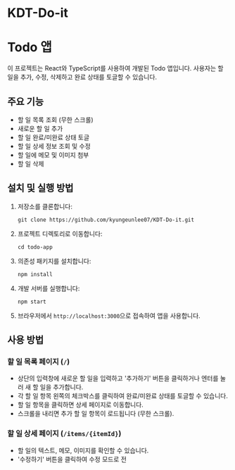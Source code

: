 # KDT-Do-it

# Todo 앱

이 프로젝트는 React와 TypeScript를 사용하여 개발된 Todo 앱입니다. 사용자는 할 일을 추가, 수정, 삭제하고 완료 상태를 토글할 수 있습니다.

## 주요 기능

- 할 일 목록 조회 (무한 스크롤)
- 새로운 할 일 추가
- 할 일 완료/미완료 상태 토글
- 할 일 상세 정보 조회 및 수정
- 할 일에 메모 및 이미지 첨부
- 할 일 삭제

## 설치 및 실행 방법

1. 저장소를 클론합니다:
   ```
   git clone https://github.com/kyungeunlee07/KDT-Do-it.git
   ```

2. 프로젝트 디렉토리로 이동합니다:
   ```
   cd todo-app
   ```

3. 의존성 패키지를 설치합니다:
   ```
   npm install
   ```

4. 개발 서버를 실행합니다:
   ```
   npm start
   ```

5. 브라우저에서 `http://localhost:3000`으로 접속하여 앱을 사용합니다.

## 사용 방법

### 할 일 목록 페이지 (`/`)

- 상단의 입력창에 새로운 할 일을 입력하고 '추가하기' 버튼을 클릭하거나 엔터를 눌러 새 할 일을 추가합니다.
- 각 할 일 항목 왼쪽의 체크박스를 클릭하여 완료/미완료 상태를 토글할 수 있습니다.
- 할 일 항목을 클릭하면 상세 페이지로 이동합니다.
- 스크롤을 내리면 추가 할 일 항목이 로드됩니다 (무한 스크롤).

### 할 일 상세 페이지 (`/items/{itemId}`)

- 할 일의 텍스트, 메모, 이미지를 확인할 수 있습니다.
- '수정하기' 버튼을 클릭하여 수정 모드로 전